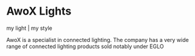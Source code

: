 # AwoX Lights

my light | my style

AwoX is a specialist in connected lighting. The company has a very wide range of connected lighting products sold notably under EGLO

